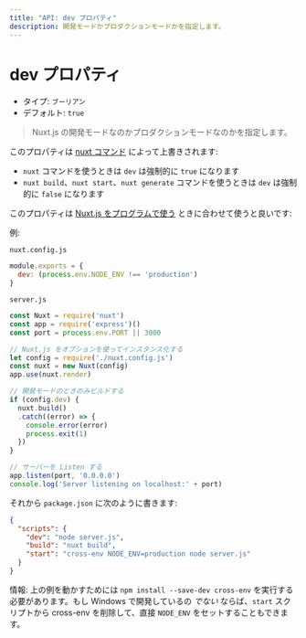```yaml
---
title: "API: dev プロパティ"
description: 開発モードかプロダクションモードかを指定します。
---
```


# dev プロパティ

- タイプ: `ブーリアン`
- デフォルト: `true`

> Nuxt.js の開発モードなのかプロダクションモードなのかを指定します。

このプロパティは [nuxt コマンド](/guide/commands) によって上書きされます:

- `nuxt` コマンドを使うときは `dev` は強制的に `true` になります
- `nuxt build`、`nuxt start`、`nuxt generate` コマンドを使うときは `dev` は強制的に `false` になります

このプロパティは [Nuxt.js をプログラムで使う](/api/nuxt) ときに合わせて使うと良いです:

例:

`nuxt.config.js`

```js
module.exports = {
  dev: (process.env.NODE_ENV !== 'production')
}
```

`server.js`

```js
const Nuxt = require('nuxt')
const app = require('express')()
const port = process.env.PORT || 3000

// Nuxt.js をオプションを使ってインスタンス化する
let config = require('./nuxt.config.js')
const nuxt = new Nuxt(config)
app.use(nuxt.render)

// 開発モードのときのみビルドする
if (config.dev) {
  nuxt.build()
  .catch((error) => {
    console.error(error)
    process.exit(1)
  })
}

// サーバーを Listen する
app.listen(port, '0.0.0.0')
console.log('Server listening on localhost:' + port)
```

それから `package.json` に次のように書きます:

```json
{
  "scripts": {
    "dev": "node server.js",
    "build": "nuxt build",
    "start": "cross-env NODE_ENV=production node server.js"
  }
}
```

情報: 上の例を動かすためには `npm install --save-dev cross-env` を実行する必要があります。もし Windows で開発しているの *でない* ならば、`start` スクリプトから cross-env を削除して、直接 `NODE_ENV` をセットすることもできます。
